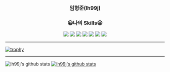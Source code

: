### <p align="center">임형준(lh99j)</p>

### <p align="center">😀나의 Skills😀</p>
<p align="center"><img src="https://img.shields.io/badge/React Native-61DAFB?style=flat&logo=React&logoColor=white"/>  <img src="https://img.shields.io/badge/Unity-FFFFFF?style=flat&logo=Unity&logoColor=white"/>  <img  src="https://img.shields.io/badge/C Sharp-239120?style=flat&logo=C Sharp&logoColor=white"/>  <img src="https://img.shields.io/badge/Firebase-FFCA28?style=flat&logo=Firebase&logoColor=white"/>  <img src="https://img.shields.io/badge/GitHub-181717?style=flat&logo=GitHub&logoColor=white"/>  <img src="https://img.shields.io/badge/GitHub Pages-222222?style=flat&logo=GitHub Pages&logoColor=white"/>  <img src="https://img.shields.io/badge/IntelliJ IDEA-000000?style=flat&logo=IntelliJ IDEA&logoColor=white"/></p>
 
 ---
 
 [![trophy](https://github-profile-trophy.vercel.app/?username=lh99j&row=1)](https://github.com/ryo-ma/github-profile-trophy)
 
 ---
 
 ![lh99j's github stats](https://github-readme-stats.vercel.app/api?username=lh99j&show_icons=true)
 [![lh99j's github stats](https://github-readme-stats.vercel.app/api/top-langs/?username=lh99j&show_icons=true&hide_border=true&title_color=004386&icon_color=004386&layout=compact)](https://github.com/lh99j)



<!--
**lh99j/lh99j** is a ✨ _special_ ✨ repository because its `README.md` (this file) appears on your GitHub profile.

Here are some ideas to get you started:

- 🔭 I’m currently working on ...
- 🌱 I’m currently learning ...
- 👯 I’m looking to collaborate on ...
- 🤔 I’m looking for help with ...
- 💬 Ask me about ...
- 📫 How to reach me: ...
- 😄 Pronouns: ...
- ⚡ Fun fact: ...
-->
